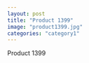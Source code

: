 ```yaml
---
layout: post
title: "Product 1399"
image: "product1399.jpg"
categories: "category1"
---
```

Product 1399
